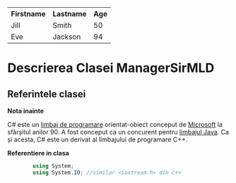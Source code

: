 <table style="width:100%">
  <tr>
    <th>Firstname</th>
    <th>Lastname</th>
    <th>Age</th>
  </tr>
  <tr>
    <td>Jill</td>
    <td>Smith</td>
    <td>50</td>
  </tr>
  <tr>
    <td>Eve</td>
    <td>Jackson</td>
    <td>94</td>
  </tr>
</table>

# Descrierea **Clasei ManagerSirMLD**

## Referintele clasei
**Nota inainte**

C# este un [limbaj de programare](https://ro.wikipedia.org/wiki/Limbaj_de_programare) orientat-obiect conceput de [Microsoft](https://ro.wikipedia.org/wiki/Microsoft) la sfârșitul anilor 90. 
A fost conceput ca un concurent pentru [limbajul Java](https://ro.wikipedia.org/wiki/Java_(limbaj_de_programare)). Ca și acesta, C# este un derivat al limbajului de programare C++. 

**Referentiere in clasa**
```C#
		using System;
		using System.IO; //similar <iostream.h> din c++
```

